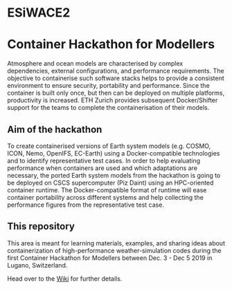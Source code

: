 # ESiWACE2
# Container Hackathon for Modellers
Atmosphere and ocean models are characterised by complex dependencies, external configurations, and performance requirements.
The objective to containerise such software stacks helps to provide a consistent environment to ensure security, portability and performance.
Since the container is built only once, but then can be deployed on multiple platforms, productivity is increased.
ETH Zurich provides subsequent Docker/Shifter support for the teams to complete the containerisation of their models.

## Aim of the hackathon
To create containerised versions of Earth system models (e.g. COSMO, ICON, Nemo, OpenIFS, EC-Earth) using a Docker-compatible technologies and to identify representative test cases.
In order to help evaluating performance when containers are used and which adaptations are necessary, the ported Earth system models from the hackathon is going to be deployed on CSCS supercomputer (Piz Daint) using an HPC-oriented container runtime.
The Docker-compatible format of runtime will ease container portability across different systems and help collecting the performance figures from the representative test case.

## This repository
This area is meant for learning materials, examples, and sharing ideas about containerization of high-performance weather-simulation codes during the first Container Hackathon for Modellers between Dec. 3 - Dec 5 2019 in Lugano, Switzerland.

Head over to the [Wiki](https://github.com/eth-cscs/ContainerHackathon/wiki) for further details.
